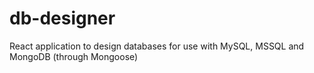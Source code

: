 # db-designer
React application to design databases for use with MySQL, MSSQL and MongoDB (through Mongoose)
